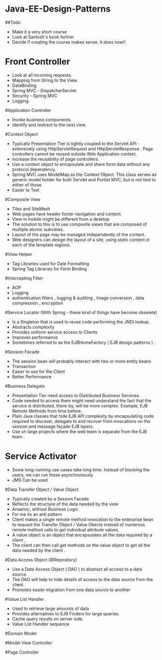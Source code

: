 # Java-EE-Design-Patterns

##Todo
- Make it a very short course
- Look at Santosh's book further
- Decide if creating the course makes sense. It does now!!

# Front Controller
- Look at all incoming requests.
- Mapping from String to the View.
- DataBinding
- Spring MVC - DispatcherServlet
- Security - Spring MVC
- Logging

#Application Controller
- Invoke business components.
- Identify and redirect to the next view.

#Context Object
- Typically Presentation Tier is tightly coupled to the Servlet API - extensively using HttpServletRequest and HttpServletResponse . Page controllers cannot be reused outside Web Application context.
- Increase the reusability of page controllers.
- Use a context object to encapsulate and share form data without any protocol dependency.
- Spring MVC uses ModelMap as the Context Object. This class serves as generic model holder for both Servlet and Portlet MVC, but is not tied to either of those.
- Easier to Test

#Composite View
- Tiles and SiteMesh
- Web pages have header footer navigation and content. 
- View in mobile might be different from a desktop
- The solution to this is to use composite views that are composed of multiple atomic subviews. 
- Layout of the page may be managed independently of the content.
- Web designers can design the layout of a site, using static content in each of the template regions. 

#View Helper
- Tag Libraries used for Date Formatting
- Spring Tag Libraries for Form Binding

#Intercepting Filter
- AOP
- Logging
- authentication filters , logging & auditing , Image conversion , data compression , encryption



#Service Locator  (With Spring - these kind of things have become obselete)
- Is a Singleton that is used to reuse code performing the JNDI lookup . 
- Abstracts complexity 
- Provides uniform service access to Clients 
- Improves performance 
- Sometimes referred to as the EJBHomeFactory ( EJB design patterns ) .

#Session Facade
- The session bean will probably interact with two or more entity beans
- Transaction
- Easier to use for the Client
- Better Performance

#Business Delegate
- Presentation Tier need access to Distributed Business Services.
- Code needed to access them might need understand the fact that the service is distributed, there-by, will be more complex. Example, EJB Remote Methods from time before.
- Plain Java classes that hide EJB API complexity by encapsulating code required to discover, delegate to and recover from invocations on the session and message façade EJB layers.
- Use on large projects where the web team is separate from the EJB team .

# Service Activator
- Some long-running use cases take long time. Instead of blocking the users, we can run these asynchronously
- JMS Can be used

#Data Transfer Object / Value Object
- Typically created by a Session Facade
- Reflects the structure of the data needed by the view
- Anaemic, without Business Logic
- For me its an anti pattern
- Client makes a single remote method invocation to the enterprise bean to request the Transfer Object / Value Obects instead of numerous remote method calls to get individual attribute values.
- A value object is an object that encapsulates all the data required by a client . 
- The client can then call get methods on the value object to get all the data needed by the client .

#Data Access Object (@Repository)
- Use a Data Access Object ( DAO ) to abstract all access to a data source. 
- The DAO will help to hide details of access to the data source from the client. 
- Promotes easier migration from one data source to another



#Value List Handler
- Used to retrieve large amounts of data
- Provides alternatives to EJB Finders for large queries.
- Cache query results on server side.
- Value List Handler sequence


#Domain Model

#Model View Controller

#Page Controller


